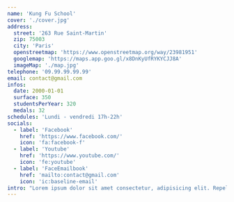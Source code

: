 ```yaml
---
name: 'Kung Fu School'
cover: './cover.jpg'
address:
  street: '263 Rue Saint-Martin'
  zip: 75003
  city: 'Paris'
  openstreetmap: 'https://www.openstreetmap.org/way/23981951'
  googlemap: 'https://maps.app.goo.gl/x8DnKyUfRYKYCJJ8A'
  imageMap: './map.jpg'
telephone: '09.99.99.99.99'
email: contact@gmail.com
infos:
  date: 2000-01-01
  surface: 350
  studentsPerYear: 320
  medals: 32
schedules: 'Lundi - vendredi 17h-22h'
socials:
  - label: 'Facebook'
    href: 'https://www.facebook.com/'
    icon: 'fa:facebook-f'
  - label: 'Youtube'
    href: 'https://www.youtube.com/'
    icon: 'fe:youtube'
  - label: 'FaceEmailbook'
    href: 'mailto:contact@gmail.com'
    icon: 'ic:baseline-email'
intro: "Lorem ipsum dolor sit amet consectetur, adipisicing elit. Repellendus assumenda deleniti itaque molestias odio quidem praesentium, numquam veniam animi ipsam velit iure atque delectus debitis quisquam tempore optio ea corrupti."
---
```

